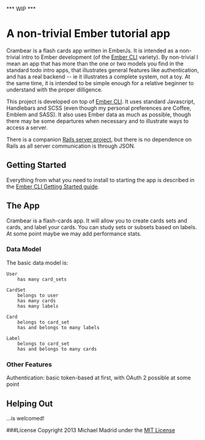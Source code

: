 *** WIP ***

# A non-trivial Ember tutorial app


Crambear is a flash cards app written in EmberJs.  It is intended as a non-trivial intro to Ember development (of the [Ember CLI](https://github.com/stefanpenner/ember-cli) variety).  By non-trivial I mean an app that has more than the one or two models you find in the standard todo intro apps, that illustrates general features like authentication, and has a real backend -- ie it illustrates a complete system, not a toy.  At the same time, it is intended to be simple enough for a relative beginner to understand with the proper dilligence.

This project is developed on top of [Ember CLI](https://github.com/stefanpenner/ember-cli).  It uses standard Javascript, Handlebars and SCSS (even though my personal preferences are Coffee, Emblem and SASS).  It also uses Ember data as much as possible, though there may be some departures when necessary and to illustrate ways to access a server.

There is a companion [Rails server project](https://github.com/kagemusha/crambear-api), but there is no dependence on Rails as all server communication is through JSON.  


## Getting Started

Everything from what you need to install to starting the app is described in the [Ember CLI Getting Started guide](http://www.ember-cli.com/#getting-started).

    
## The App

Crambear is a flash-cards app.  It will allow you to create cards sets and cards, and label your cards.  You can study sets or subsets based on labels.  At some point maybe we may add performance stats.

### Data Model

The basic data model is:

    User
        has many card_sets

    CardSet
        belongs to user
        has many cards
        has many labels

    Card
        belongs to card_set
        has and belongs to many labels

    Label
        belongs to card_set
        has and belongs to many cards

### Other Features

Authentication: basic token-based at first, with OAuth 2 possible at some point


## Helping Out

...is welcomed!


###License
Copyright 2013 Michael Madrid under the [MIT License](http://opensource.org/licenses/MIT)
